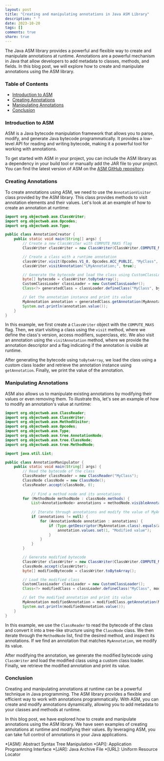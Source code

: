 ```yaml
---
layout: post
title: "Creating and manipulating annotations in Java ASM Library"
description: " "
date: 2023-10-20
tags: []
comments: true
share: true
---
```


The Java ASM library provides a powerful and flexible way to create and manipulate annotations at runtime. Annotations are a powerful mechanism in Java that allow developers to add metadata to classes, methods, and fields. In this blog post, we will explore how to create and manipulate annotations using the ASM library.

### Table of Contents

- [Introduction to ASM](#introduction-to-asm)
- [Creating Annotations](#creating-annotations)
- [Manipulating Annotations](#manipulating-annotations)
- [Conclusion](#conclusion)

### Introduction to ASM

ASM is a Java bytecode manipulation framework that allows you to parse, modify, and generate Java bytecode programmatically. It provides a low-level API for reading and writing bytecode, making it a powerful tool for working with annotations.

To get started with ASM in your project, you can include the ASM library as a dependency in your build tool or manually add the JAR file to your project. You can find the latest version of ASM on the [ASM GitHub repository](https://github.com/asm/asm).

### Creating Annotations

To create annotations using ASM, we need to use the `AnnotationVisitor` class provided by the ASM library. This class provides methods to visit annotation elements and their values. Let's look at an example of how to create an annotation at runtime:

```java
import org.objectweb.asm.ClassWriter;
import org.objectweb.asm.Opcodes;
import org.objectweb.asm.Type;

public class AnnotationCreator {
    public static void main(String[] args) {
        // Create a new ClassWriter with COMPUTE_MAXS flag
        ClassWriter classWriter = new ClassWriter(ClassWriter.COMPUTE_MAXS);

        // Create a class with a runtime annotation
        classWriter.visit(Opcodes.V1_8, Opcodes.ACC_PUBLIC, "MyClass", null, "java/lang/Object", null);
        classWriter.visitAnnotation("LMyAnnotation;", true);

        // Generate the bytecode and load the class using CustomClassLoader
        byte[] bytecode = classWriter.toByteArray();
        CustomClassLoader classLoader = new CustomClassLoader();
        Class<?> generatedClass = classLoader.defineClass("MyClass", bytecode);

        // Get the annotation instance and print its value
        MyAnnotation annotation = generatedClass.getAnnotation(MyAnnotation.class);
        System.out.println(annotation.value());
    }
}
```

In this example, we first create a `ClassWriter` object with the `COMPUTE_MAXS` flag. Then, we start visiting a class using the `visit` method, where we define the class's version, access modifiers, superclass, etc. We also visit an annotation using the `visitAnnotation` method, where we provide the annotation descriptor and a flag indicating if the annotation is visible at runtime.

After generating the bytecode using `toByteArray`, we load the class using a custom class loader and retrieve the annotation instance using `getAnnotation`. Finally, we print the value of the annotation.

### Manipulating Annotations

ASM also allows us to manipulate existing annotations by modifying their values or even removing them. To illustrate this, let's see an example of how to modify an annotation's value at runtime:

```java
import org.objectweb.asm.ClassReader;
import org.objectweb.asm.ClassWriter;
import org.objectweb.asm.MethodVisitor;
import org.objectweb.asm.Opcodes;
import org.objectweb.asm.Type;
import org.objectweb.asm.tree.AnnotationNode;
import org.objectweb.asm.tree.ClassNode;
import org.objectweb.asm.tree.MethodNode;

import java.util.List;

public class AnnotationManipulator {
    public static void main(String[] args) {
        // Read the bytecode of the class
        ClassReader classReader = new ClassReader("MyClass");
        ClassNode classNode = new ClassNode();
        classReader.accept(classNode, 0);
        
            // Find a method node and its annotations
        for (MethodNode methodNode : classNode.methods) {
            List<AnnotationNode> annotations = methodNode.visibleAnnotations;
            
            // Iterate through annotations and modify the value of MyAnnotation
            if (annotations != null) {
                for (AnnotationNode annotation : annotations) {
                    if (Type.getDescriptor(MyAnnotation.class).equals(annotation.desc)) {
                        annotation.values.set(1, "Modified value");
                    }
                }
            }
        }

        // Generate modified bytecode
        ClassWriter classWriter = new ClassWriter(ClassWriter.COMPUTE_MAXS);
        classNode.accept(classWriter);
        byte[] modifiedBytecode = classWriter.toByteArray();

        // Load the modified class
        CustomClassLoader classLoader = new CustomClassLoader();
        Class<?> modifiedClass = classLoader.defineClass("MyClass", modifiedBytecode);

        // Get the modified annotation and print its value
        MyAnnotation modifiedAnnotation = modifiedClass.getAnnotation(MyAnnotation.class);
        System.out.println(modifiedAnnotation.value());
    }
}
```

In this example, we use the `ClassReader` to read the bytecode of the class and convert it into a tree-like structure using the `ClassNode` class. We then iterate through the `MethodNode` list, find the desired method, and inspect its annotations. If we find an annotation that matches `MyAnnotation`, we modify its value.

After modifying the annotation, we generate the modified bytecode using `ClassWriter` and load the modified class using a custom class loader. Finally, we retrieve the modified annotation and print its value.

### Conclusion

Creating and manipulating annotations at runtime can be a powerful technique in Java programming. The ASM library provides a flexible and efficient way to work with annotations programmatically. With ASM, you can create and modify annotations dynamically, allowing you to add metadata to your classes and methods at runtime.

In this blog post, we have explored how to create and manipulate annotations using the ASM library. We have seen examples of creating annotations at runtime and modifying their values. By leveraging ASM, you can take full control of annotations in your Java applications.

*[ASM]: Abstract Syntax Tree Manipulation
*[API]: Application Programming Interface
*[JAR]: Java Archive File
*[URL]: Uniform Resource Locator